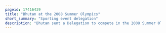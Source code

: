 ```yaml
---
pageid: 17416439
title: "Bhutan at the 2008 Summer Olympics"
short_summary: "Sporting event delegation"
description: "Bhutan sent a Delegation to compete in the 2008 Summer Olympics, held in Beijing, People's Republic of China from 8–24 August 2008. This was Bhutan's seventh Time participating in an Olympic Summer Games. The Delegation consisted of two Archers tashi peljor and dorji Dema. They were not able to win their first Round Match."
---
```

